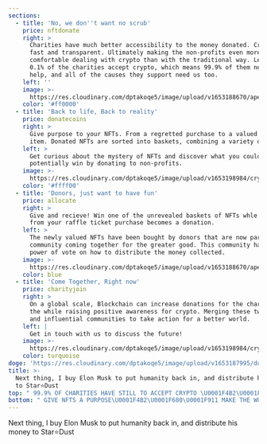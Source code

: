 ```yaml
---
sections:
  - title: 'No, we don''t want no scrub'
    price: nftdonate
    right: >
      Charities have much better accessibility to the money donated. Crypto is
      fast and transparent. Ultimately making the non-profits even more
      comfortable dealing with crypto than with the traditional way. Less than
      0.1% of the charities accept crypto, which means 99.9% of them need our
      help, and all of the causes they support need us too.
    left: ''
    image: >-
      https://res.cloudinary.com/dptakoqe5/image/upload/v1653188670/ape_uhzscc.png
    color: '#ff0000'
  - title: 'Back to life, Back to reality'
    price: donatecoins
    right: >
      Give purpose to your NFTs. From a regretted purchase to a valued donation
      item. Donated NFTs are sorted into baskets, combining a variety of NFTs.
    left: >
      Get curious about the mystery of NFTs and discover what you could
      potentially win by donating to non-profits.
    image: >-
      https://res.cloudinary.com/dptakoqe5/image/upload/v1653198984/cryptopunk_jfsxji.png
    color: '#ffff00'
  - title: 'Donors, just want to have fun'
    price: allocate
    right: >
      Give and recieve! Win one of the unrevealed baskets of NFTs whle the money
      from your raffle ticket purchase becomes a donation.
    left: >
      The newly valued NFTs have been bought by donors that are now part of a
      community coming together for the greater good. This community has the
      power of vote on how to distribute the money collected.
    image: >-
      https://res.cloudinary.com/dptakoqe5/image/upload/v1653188670/ape_uhzscc.png
    color: blue
  - title: 'Come Together, Right now'
    price: charityjoin
    right: >
      On a global scale, Blockchain can increase donations for the charities all
      the while raising positive awareness for crypto. Merging these two massive
      and influential communities to take action for a better world.
    left: |
      Get in touch with us to discuss the future!
    image: >-
      https://res.cloudinary.com/dptakoqe5/image/upload/v1653198984/cryptopunk_jfsxji.png
    color: turquoise
doge: 'https://res.cloudinary.com/dptakoqe5/image/upload/v1653187995/doge_tlqzzv.png'
title: >-
  Next thing, I buy Elon Musk to put humanity back in, and distribute his money
  to Star⭐Dust
top: " 99.9% OF CHARITIES HAVE STILL TO ACCEPT CRYPTO \U0001F4B2\U0001F680\U0001F911 $471 BILLION WENT TO CHARITIES IN 2020 IN THE US \U0001F4B2\U0001F680\U0001F911  FIDELITY CHARITABLE DONATED $274 MILLION IN CRYPTO IN 2022, 4x MORE THAN IN DOLLARS IN 2019 \U0001F4B2\U0001F680\U0001F911 A CRYPTO PUNK WORTH $233,000 WAS DONATED TO UKRAINE FUNDRAISING CAMPAIGN \U0001F4B2\U0001F680\U0001F911"
bottom: " GIVE NFTS A PURPOSE\U0001F4B2\U0001F680\U0001F911 MAKE THE WORLD A BETTER PLACE \U0001F4B2\U0001F680\U0001F911 DONATE MORE WITHOUT SPENDING \U0001F4B2\U0001F680\U0001F911 EDUCATE THE CHILDREN \U0001F4B2\U0001F680\U0001F911 SAVE THE PLANET \U0001F4B2\U0001F680\U0001F911 FEED THE ANIMALS \U0001F4B2\U0001F680\U0001F911 GIVE NFTS A PURPOSE\U0001F4B2\U0001F680\U0001F911 MAKE THE WORLD A BETTER PLACE \U0001F4B2\U0001F680\U0001F911 DONATE MORE WITHOUT SPENDING \U0001F4B2\U0001F680\U0001F911 EDUCATE THE CHILDREN \U0001F4B2\U0001F680\U0001F911 SAVE THE PLANET \U0001F4B2\U0001F680\U0001F911"
---
```




Next thing, I buy Elon Musk to put humanity back in, and distribute his money to Star⭐️Dust

